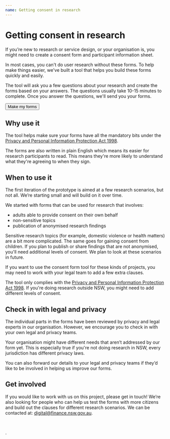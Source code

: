 ```yaml
---
name: Getting consent in research
---
```

# Getting consent in research

If you’re new to research or service design, or your organisation is, you might need to create a consent form and participant information sheet. 

In most cases, you can't do user research without these forms. To help make things easier, we've built a tool that helps you build these forms quickly and easily. 

The tool will ask you a few questions about your research and create the forms based on your answers. The questions usually take 10-15 minutes to complete. Once you answer the questions, we'll send you your forms. 

<p>
	   <a href="https://docs.google.com/forms/d/e/1FAIpQLSdPAvNyaF5DZrNJOBTN43CAgSkKqB2cyodeTt8YV6fVyqu61A/viewform?usp=sf_link">
     <button class="au-btn">Make my forms</button>
  </a>	    
</p>

## Why use it

The tool helps make sure your forms have all the mandatory bits under the [Privacy and Personal Information Protection Act 1998](https://www.legislation.nsw.gov.au/#/view/act/1998/133). 

The forms are also written in plain English which means its easier for research participants to read. This means they're more likely to understand what they're agreeing to when they sign. 


## When to use it 

The first iteration of the prototype is aimed at a few research scenarios, but not all. We’re starting small and will build on it over time. 

We started with forms that can be used for research that involves:

-	adults able to provide consent on their own behalf 
-	non-sensitive topics
-	publication of anonymised research findings

Sensitive research topics (for example, domestic violence or health matters) are a bit more complicated. The same goes for gaining consent from children. If you plan to publish or share findings that are not anonymised, you'll need additional levels of consent. We plan to look at these scenarios in future. 

If you want to use the consent form tool for these kinds of projects, you may need to work with your legal team to add a few extra clauses. 

The tool only complies with the [Privacy and Personal Information Protection Act 1998](https://www.legislation.nsw.gov.au/#/view/act/1998/133). If you're doing research outside NSW, you might need to add different levels of consent.

## Check in with legal and privacy 

The individual parts in the forms have been reviewed by privacy and legal experts in our organisation. However, we encourage you to check in with your own legal and privacy teams. 

Your organisation might have different needs that aren’t addressed by our form yet. This is especially true if you're not doing research in NSW, every jurisdiction has different privacy laws.

You can also forward our details to your legal and privacy teams if they’d like to be involved in helping us improve our forms. 

## Get involved 

If you would like to work with us on this project, please get in touch! We’re also looking for people who can help us test the forms with more citizens and build out the clauses for different research scenarios. We can be contacted at: <a href="mailto:digital@finance.nsw.gov.au?subject=Consent in research">digital@finance.nsw.gov.au</a>.
<p>&nbsp;</p>.
